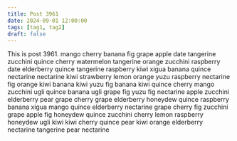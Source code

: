 ```yaml
---
title: Post 3961
date: 2024-09-01 12:00:00
tags: [tag1, tag2]
draft: false
---
```

This is post 3961.
mango
cherry
banana
fig
grape
apple
date
tangerine
zucchini
quince
cherry
watermelon
tangerine
orange
zucchini
raspberry
date
elderberry
quince
tangerine
raspberry
kiwi
xigua
banana
quince
nectarine
nectarine
kiwi
strawberry
lemon
orange
yuzu
raspberry
nectarine
fig
orange
kiwi
banana
kiwi
yuzu
fig
banana
kiwi
quince
cherry
mango
zucchini
ugli
quince
banana
ugli
grape
fig
yuzu
fig
nectarine
apple
zucchini
elderberry
pear
grape
cherry
grape
elderberry
honeydew
quince
raspberry
banana
xigua
mango
quince
elderberry
nectarine
grape
cherry
fig
zucchini
grape
apple
fig
honeydew
quince
zucchini
cherry
lemon
raspberry
honeydew
ugli
kiwi
kiwi
cherry
quince
pear
kiwi
orange
elderberry
nectarine
tangerine
pear
nectarine

